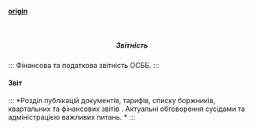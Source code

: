 #### [origin](https://osbb-gr-44.web.app/#/report)

<h5 align="center">
  <br>
  <div class="row flex-center"><div class="report-logo-200"></div></div>
  <br>
      Звітність
  <br>
</h5>



:::
Фінансова та податкова звітність ОСББ.
:::


#### Звіт

:::
*Розділ публікацій  документів, тарифів, списку боржників, квартальних та фінансових звітів .  Актуальні обговорення сусідами та адміністрацією важливих питань. *
:::

<div
  type="disqus"
  isopen="true"
  title="Звітність"
  description="Фінансова та податкова звітність ОСББ"
  canonical="/#/report"
  shortname="osbb-gr-44"
></div>
